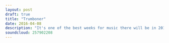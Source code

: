 ```yaml
---
layout: post
draft: true
title: "Trumboner"
date: 2016-04-08
description: "It's one of the best weeks for music there will be in 2016 as Hill and Beez go in on the new albums from Deftones, Black Stone Cherry, Black Peaks and Plague Vendor and a new letlive. track, there's a clip from our Premium Metallica special that pits Master of Puppets against Reign In Blood and live reviews of BABYMETAL and Weezer. OOF!"
soundcloud: 257902208
---
```

